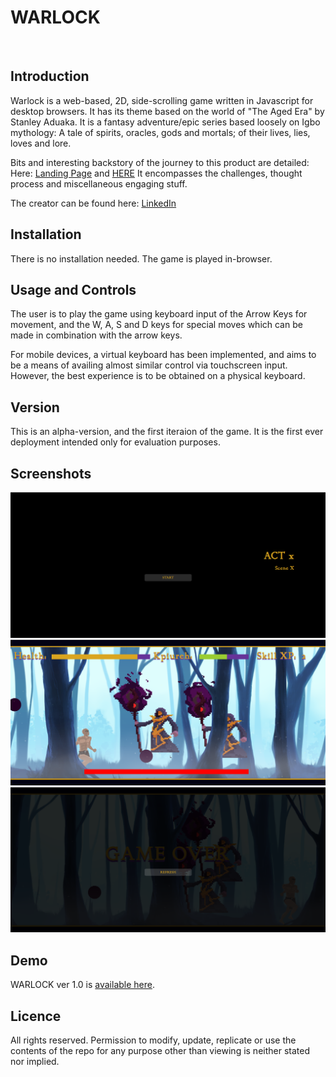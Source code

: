 # WARLOCK

<br/>

## Introduction

Warlock is a web-based, 2D, side-scrolling game written in Javascript for desktop browsers. It has its theme based on the world of "The Aged Era" by Stanley Aduaka. It is a fantasy adventure/epic series based loosely on Igbo mythology: A tale of spirits, oracles, gods and mortals; of their lives, lies, loves and lore.

Bits and interesting backstory of the journey to this product are detailed:
Here: [Landing Page](https://triremeideations.space/game) and [HERE](https://www.linkedin.com/pulse/gaming-aged-era-bringing-books-life-code-stanley-aduaka/)
It encompasses the challenges, thought process and miscellaneous engaging stuff.

The creator can be found here: [LinkedIn](https://www.linkedin.com/in/stanley-a-aa1669262/)

## Installation

There is no installation needed. The game is played in-browser.

## Usage and Controls

The user is to play the game using keyboard input of the Arrow Keys for movement, and the W, A, S and D keys for special moves which can be made in
combination with the arrow keys.

For mobile devices, a virtual keyboard has been implemented, and aims to be a means of availing almost similar control via touchscreen input. However, the best experience is to be obtained on a physical keyboard.

## Version

This is an alpha-version, and the first iteraion of the game.
It is the first ever deployment intended only for evaluation purposes.

## Screenshots

![screen_shot1](./pic/screen_1.png)
<br>
![screen_shot2](./pic/screen_2.png)
<br>
![screen_shot3](./pic/screen_3.png)

## Demo

WARLOCK ver 1.0 is [available here](https://triremeideations.space/in_house_test).

## Licence

All rights reserved. Permission to modify, update, replicate or use the contents of the repo for any purpose other than viewing is neither stated nor implied.
